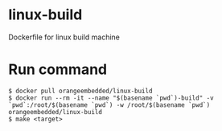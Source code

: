 # linux-build
Dockerfile for linux build machine

# Run command
```
$ docker pull orangeembedded/linux-build
$ docker run --rm -it --name "$(basename `pwd`)-build" -v `pwd`:/root/$(basename `pwd`) -w /root/$(basename `pwd`) orangeembedded/linux-build
$ make <target>
```
